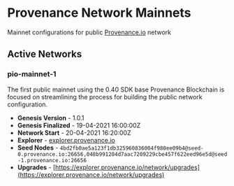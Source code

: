 # Provenance Network Mainnets

Mainnet configurations for public [Provenance.io](https://provenance.io) network

## Active Networks

### pio-mainnet-1

The first public mainnet using the 0.40 SDK base Provenance Blockchain is focused on streamlining the process for building the public network configuration.

- **Genesis Version** - 1.0.1
- **Genesis Finalized** - 19-04-2021 16:00:00Z
- **Network Start** - 20-04-2021 16:20:00Z
- **Explorer** - [explorer.provenance.io](https://explorer.provenance.io)
- **Seed Nodes** - `4bd2fb0ae5a123f1db325960836004f980ee09b4@seed-0.provenance.io:26656,048b991204d7aac7209229cbe457f622eed96e5d@seed-1.provenance.io:26656`
- **Upgrades** - [https://explorer.provenance.io/network/upgrades](https://explorer.provenance.io/network/upgrades)

